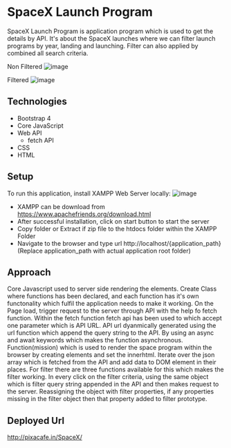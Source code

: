 # SpaceX Launch Program
SpaceX Launch Program is application program which is used to get the details by API. It's about the SpaceX launches where we can filter launch programs by year, landing and launching. Filter can also applied by combined all search criteria. 

Non Filtered
![image](https://user-images.githubusercontent.com/37687132/92406960-f77f0680-f156-11ea-8320-c1d0cc680ce9.png)

Filtered
![image](https://user-images.githubusercontent.com/37687132/92410043-690f8280-f160-11ea-9c87-c862f209e872.png)

## Technologies
- Bootstrap 4
- Core JavaScript
- Web API
  - fetch API
- CSS
- HTML

## Setup
To run this application, install XAMPP Web Server locally:
![image](https://user-images.githubusercontent.com/37687132/92408286-a6711180-f15a-11ea-93b0-5a78bec5194d.png)
  - XAMPP can be download from https://www.apachefriends.org/download.html
  - After successful installation, click on start button to start the server
  - Copy folder or Extract if zip file to the htdocs folder within the XAMPP Folder
  - Navigate to the browser and type url http://localhost/{application_path} (Replace application_path with actual application root folder)

## Approach
Core Javascript used to server side rendering the elements. Create Class where functions has been declared, and each function has it's own functonality which fulfil the application needs to make it working. On the Page load, trigger request to the server through API with the help fo fetch function. Within the fetch function fetch api has been used to which accept one parameter which is API URL. API url dyanmically generated using the url function which append the query string to the API. By using an async and await keywords which makes the function asynchronous. Function(mission) which is used to render the space program within the browser by creating elements and set the innerhtml. Iterate over the json array which is fetched from the API and add data to DOM element in their places. For filter there are three functions available for this which makes the filter working. In every click on the filter criteria, using the same object which is filter query string appended in the API and then makes request to the server. Reassigning the object with filter properties, if any properties missing in the filter object then that property added to filter prototype.

## Deployed Url
http://pixacafe.in/SpaceX/
